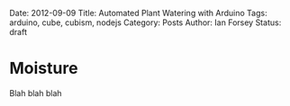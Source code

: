 Date: 2012-09-09
Title: Automated Plant Watering with Arduino
Tags: arduino, cube, cubism, nodejs
Category: Posts
Author: Ian Forsey
Status: draft

<script type="text/javascript" src="http://theon.github.com/theme/posts/arduino-plant-watering/d3.v2.js"></script>
<script type="text/javascript" src="http://theon.github.com/theme/posts/arduino-plant-watering/cubism.v1.js"></script>
<style>
    @import url(http://theon.github.com/theme/posts/arduino-plant-watering/style.css);
</style>
<script type="text/javascript">
    function renderTimeSeries(expression, title, container, extent) {
        var context = cubism.context()
                            .serverDelay(0)
                            .clientDelay(0)
                            .step(3e5) //5 minute
                            .size(800);
        
        var horizon = context.horizon();
        horizon.height(300);
        horizon.title(title);
        horizon.extent(extent);
        
        var cube = context.cube("http://54.247.99.12:1081");
        var metric = cube.metric(expression);
        var metrics = [
            metric
        ];
        
        d3.select(container).selectAll(".horizon")
            .data(metrics)
        .enter().append("div")
            .attr("class", "horizon")
            .call(horizon);
        
        d3.select(container).selectAll(".axis")
            .data(["top", "bottom"])
          .enter().append("div")
            .attr("class", function(d) { return d + " axis"; })
            .each(function(d) { d3.select(this).call(context.axis().ticks(12).orient(d)); });
        
        d3.select(container).append("div")
            .attr("class", "rule")
            .call(context.rule());
        
        context.on("focus", function(i) {
          d3.selectAll(".value").style("right", i == null ? null : context.size() - i + "px");
          d3.selectAll(".value").text(parseInt(metric.valueAt(parseInt(i))));
        });
    }
</script>

# Moisture

Blah blah blah

<div id="time-series1" class="time-series">
    <script type="text/javascript">
        renderTimeSeries("1023 - (sum(moisture(moisture)) / sum(moisture))", "Moisture Level", "#time-series1", [0, 1023]);
    </script>
</div>
